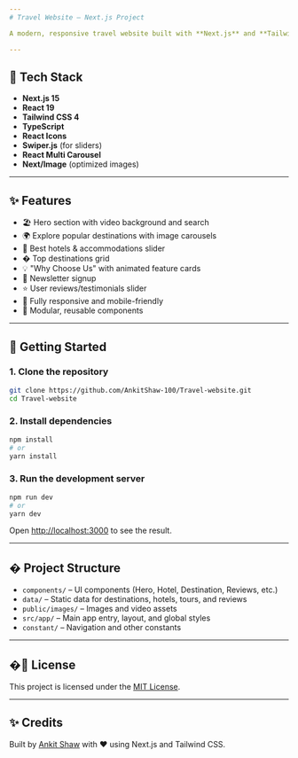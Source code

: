 ```yaml
---
# Travel Website – Next.js Project

A modern, responsive travel website built with **Next.js** and **Tailwind CSS**. Discover top destinations, book hotels, read reviews, and get inspired for your next adventure—all in one place.

---
```


## 🚀 Tech Stack

- **Next.js 15**
- **React 19**
- **Tailwind CSS 4**
- **TypeScript**
- **React Icons**
- **Swiper.js** (for sliders)
- **React Multi Carousel**
- **Next/Image** (optimized images)

---

## ✨ Features

- 🏖️ Hero section with video background and search
- 🌍 Explore popular destinations with image carousels
- 🏨 Best hotels & accommodations slider
- �️ Top destinations grid
- 💡 "Why Choose Us" with animated feature cards
- 📝 Newsletter signup
- ⭐ User reviews/testimonials slider
- 📱 Fully responsive and mobile-friendly
- 🧩 Modular, reusable components

---

## 🏁 Getting Started

### 1. Clone the repository

```bash
git clone https://github.com/AnkitShaw-100/Travel-website.git
cd Travel-website
```

### 2. Install dependencies

```bash
npm install
# or
yarn install
```

### 3. Run the development server

```bash
npm run dev
# or
yarn dev
```

Open [http://localhost:3000](http://localhost:3000) to see the result.

---

## � Project Structure

- `components/` – UI components (Hero, Hotel, Destination, Reviews, etc.)
- `data/` – Static data for destinations, hotels, tours, and reviews
- `public/images/` – Images and video assets
- `src/app/` – Main app entry, layout, and global styles
- `constant/` – Navigation and other constants

---

## �📄 License

This project is licensed under the [MIT License](LICENSE).

---

## ✨ Credits

Built by [Ankit Shaw](https://github.com/AnkitShaw-100) with ❤️ using Next.js and Tailwind CSS.
